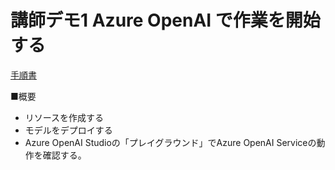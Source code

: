 # 講師デモ1 Azure OpenAI で作業を開始する

[手順書](https://microsoftlearning.github.io/mslearn-openai.ja-jp/Instructions/Labs/01-get-started-azure-openai.html)

■概要

- リソースを作成する
- モデルをデプロイする
- Azure OpenAI Studioの「プレイグラウンド」でAzure OpenAI Serviceの動作を確認する。

